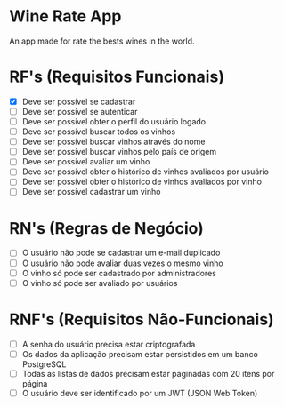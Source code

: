 # Wine Rate App

An app made for rate the bests wines in the world.

# RF's (Requisitos Funcionais)
- [x] Deve ser possível se cadastrar
- [ ] Deve ser possível se autenticar
- [ ] Deve ser possível obter o perfil do usuário logado
- [ ] Deve ser possível buscar todos os vinhos
- [ ] Deve ser possível buscar vinhos através do nome
- [ ] Deve ser possível buscar vinhos pelo país de origem
- [ ] Deve ser possível avaliar um vinho
- [ ] Deve ser possível obter o histórico de vinhos avaliados por usuário
- [ ] Deve ser possível obter o histórico de vinhos avaliados por vinho
- [ ] Deve ser possível cadastrar um vinho

# RN's (Regras de Negócio)
- [ ] O usuário não pode se cadastrar um e-mail duplicado
- [ ] O usuário não pode avaliar duas vezes o mesmo vinho
- [ ] O vinho só pode ser cadastrado por administradores
- [ ] O vinho só pode ser avaliado por usuários

# RNF's (Requisitos Não-Funcionais)
- [ ] A senha do usuário precisa estar criptografada
- [ ] Os dados da aplicação precisam estar persistidos em um banco PostgreSQL
- [ ] Todas as listas de dados precisam estar paginadas com 20 ítens por página
- [ ] O usuário deve ser identificado por um JWT (JSON Web Token)